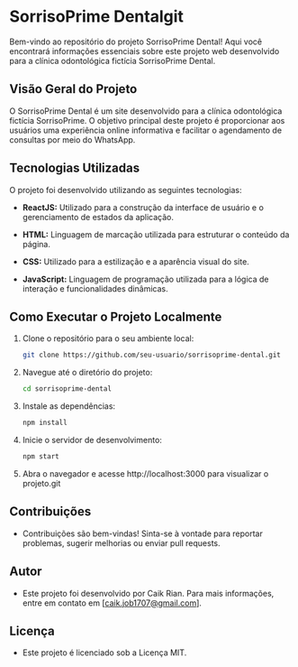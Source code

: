 # SorrisoPrime Dentalgit 

Bem-vindo ao repositório do projeto SorrisoPrime Dental! Aqui você encontrará informações essenciais sobre este projeto web desenvolvido para a clínica odontológica fictícia SorrisoPrime Dental.

## Visão Geral do Projeto

O SorrisoPrime Dental é um site desenvolvido para a clínica odontológica fictícia SorrisoPrime. O objetivo principal deste projeto é proporcionar aos usuários uma experiência online informativa e facilitar o agendamento de consultas por meio do WhatsApp.

## Tecnologias Utilizadas

O projeto foi desenvolvido utilizando as seguintes tecnologias:

- **ReactJS:** Utilizado para a construção da interface de usuário e o gerenciamento de estados da aplicação.

- **HTML:** Linguagem de marcação utilizada para estruturar o conteúdo da página.

- **CSS:** Utilizado para a estilização e a aparência visual do site.

- **JavaScript:** Linguagem de programação utilizada para a lógica de interação e funcionalidades dinâmicas.

## Como Executar o Projeto Localmente

1. Clone o repositório para o seu ambiente local:

   ```bash
   git clone https://github.com/seu-usuario/sorrisoprime-dental.git

2. Navegue até o diretório do projeto:
    ```bash
    cd sorrisoprime-dental

3. Instale as dependências:
    ```bash
    npm install

4. Inicie o servidor de desenvolvimento:
    ```bash
    npm start

5. Abra o navegador e acesse http://localhost:3000 para visualizar o projeto.git 

## Contribuições
- Contribuições são bem-vindas! Sinta-se à vontade para reportar problemas, sugerir melhorias ou enviar pull requests.

## Autor
- Este projeto foi desenvolvido por Caik Rian. Para mais informações, entre em contato em [caik.job1707@gmail.com].

## Licença
- Este projeto é licenciado sob a Licença MIT.